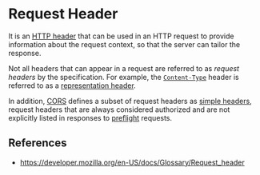 # Request Header

It is an [HTTP header](/http/header) that can be used in an HTTP request to provide information about the request context, so that the server can tailor the response.

Not all headers that can appear in a request are referred to as _request headers_ by the specification. For example, the [`Content-Type`](https://developer.mozilla.org/en-US/docs/Web/HTTP/Headers/Content-Type) header is referred to as a [representation header](https://developer.mozilla.org/en-US/docs/Glossary/Representation_header).

In addition, [CORS](https://developer.mozilla.org/en-US/docs/Glossary/CORS) defines a subset of request headers as [simple headers](https://developer.mozilla.org/en-US/docs/Glossary/CORS-safelisted_request_header), request headers that are always considered authorized and are not explicitly listed in responses to [preflight](https://developer.mozilla.org/en-US/docs/Glossary/Preflight_request) requests.

## References

- https://developer.mozilla.org/en-US/docs/Glossary/Request_header
